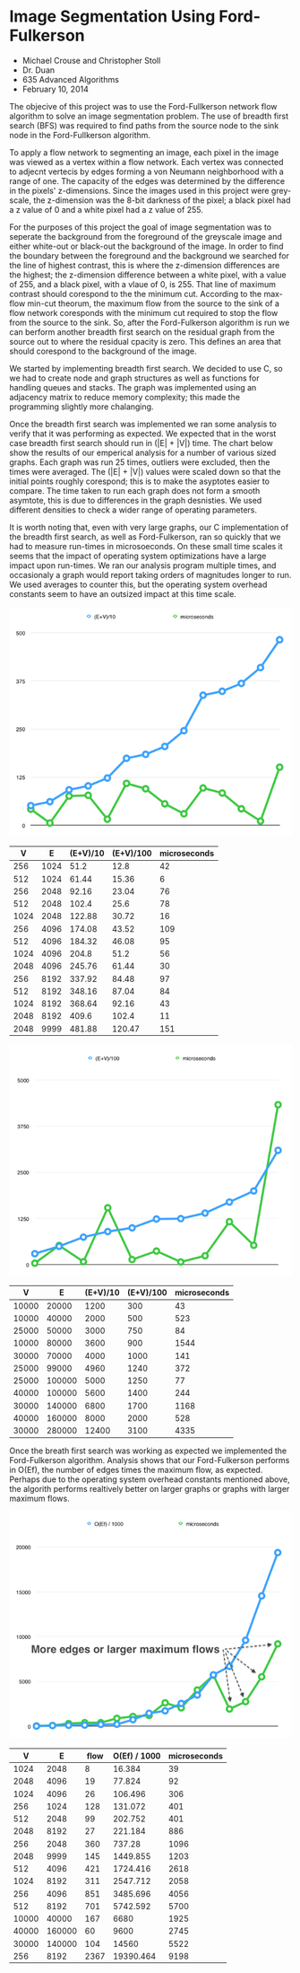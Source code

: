 # Image Segmentation Using Ford-Fulkerson
- Michael Crouse and Christopher Stoll
- Dr. Duan
- 635 Advanced Algorithms
- February 10, 2014

The objecive of this project was to use the Ford-Fullkerson network flow algorithm to solve an image segmentation problem. The use of breadth first search (BFS) was required to find paths from the source node to the sink node in the Ford-Fullkerson algorithm.

To apply a flow network to segmenting an image, each pixel in the image was viewed as a vertex within a flow network. Each vertex was connected to adjecnt vertecis by edges forming a von Neumann neighborhood with a range of one. The capacity of the edges was determined by the difference in the pixels' z-dimensions. Since the images used in this project were grey-scale, the z-dimension was the 8-bit darkness of the pixel; a black pixel had a z value of 0 and a white pixel had a z value of 255.

For the purposes of this project the goal of image segmentation was to seperate the background from the foreground of the greyscale image and either white-out or black-out the background of the image. In order to find the boundary between the foreground and the background we searched for the line of highest contrast, this is where the z-dimension differences are the highest; the z-dimension difference between a white pixel, with a value of 255, and a black pixel, with a vlaue of 0, is 255. That line of maximum contrast should corespond to the the minimum cut. According to the max-flow min-cut theorum, the maximum flow from the source to the sink of a flow network coresponds with the minimum cut required to stop the flow from the source to the sink. So, after the Ford-Fulkerson algorithm is run we can berform another breadth first search on the residual graph from the source out to where the residual cpacity is zero. This defines an area that should corespond to the background of the image.

We started by implementing breadth first search. We decided to use C, so we had to create node and graph structures as well as functions for handling queues and stacks. The graph was implemented using an adjacency matrix to reduce memory complexity; this made the programming slightly more chalanging.

Once the breadth first search was implemented we ran some analysis to verify that it was performing as expected. We expected that in the worst case breadth first search should run in (|E| + |V|) time. The chart below show the results of our emperical analysis for a number of various sized graphs. Each graph was run 25 times, outliers were excluded, then the times were averaged. The (|E| + |V|) values were scaled down so that the initial points roughly corespond; this is to make the asyptotes easier to compare. The time taken to run each graph does not form a smooth asymtote, this is due to differences in the graph desnisties. We used different densities to check a wider range of operating parameters.

It is worth noting that, even with very large graphs, our C implementation of the breadth first search, as well as Ford-Fulkerson, ran so quickly that we had to measure run-times in microsoeconds. On these small time scales it seems that the impact of operating system optimizations have a large impact upon run-times. We ran our analysis program multiple times, and occasionaly a graph would report taking orders of magnitudes longer to run. We used averages to counter this, but the operating system overhead constants seem to have an outsized impact at this time scale.

![Performance Graph A](./code/analysis/BreadthFirstSearch-small.png)

| V | E | (E+V)/10 | (E+V)/100 | microseconds |
|---|---|----------|-----------|--------------|
| 256 | 1024 | 51.2 | 12.8 | 42 |
| 512 | 1024 | 61.44 | 15.36 | 6 |
| 256 | 2048 | 92.16 | 23.04 | 76 |
| 512 | 2048 | 102.4 | 25.6 | 78 |
| 1024 | 2048 | 122.88 | 30.72 | 16 |
| 256 | 4096 | 174.08 | 43.52 | 109 |
| 512 | 4096 | 184.32 | 46.08 | 95 |
| 1024 | 4096 | 204.8 | 51.2 | 56 |
| 2048 | 4096 | 245.76 | 61.44 | 30 |
| 256 | 8192 | 337.92 | 84.48 | 97 |
| 512 | 8192 | 348.16 | 87.04 | 84 |
| 1024 | 8192 | 368.64 | 92.16 | 43 |
| 2048 | 8192 | 409.6 | 102.4 | 11 |
| 2048 | 9999 | 481.88 | 120.47 | 151 |

![Performance Graph B](./code/analysis/BreadthFirstSearch-large.png)

| V | E | (E+V)/10 | (E+V)/100 | microseconds |
|---|---|----------|-----------|--------------|
| 10000 | 20000 | 1200 | 300 | 43 |
| 10000 | 40000 | 2000 | 500 | 523 |
| 25000 | 50000 | 3000 | 750 | 84 |
| 10000 | 80000 | 3600 | 900 | 1544 |
| 30000 | 70000 | 4000 | 1000 | 141 |
| 25000 | 99000 | 4960 | 1240 | 372 |
| 25000 | 100000 | 5000 | 1250 | 77 |
| 40000 | 100000 | 5600 | 1400 | 244 |
| 30000 | 140000 | 6800 | 1700 | 1168 |
| 40000 | 160000 | 8000 | 2000 | 528 |
| 30000 | 280000 | 12400 | 3100 | 4335 |

Once the breath first search was working as expected we implemented the Ford-Fulkerson algorithm. Analysis shows that our Ford-Fulkerson performs in O(Ef), the number of edges times the maximum flow, as expected. Perhaps due to the operating system overhead constants mentioned above, the algorith performs realtively better on larger graphs or graphs with larger maximum flows.

![Performance Graph B](./code/analysis/Ford-Fulkerson.png)

| V | E | flow | O(Ef) / 1000 | microseconds |
|---|---|------|--------------|--------------|
| 1024 | 2048 | 8 | 16.384 | 39 |
| 2048 | 4096 | 19 | 77.824 | 92 |
| 1024 | 4096 | 26 | 106.496 | 306 |
| 256 | 1024 | 128 | 131.072 | 401 |
| 512 | 2048 | 99 | 202.752 | 401 |
| 2048 | 8192 | 27 | 221.184 | 886 |
| 256 | 2048 | 360 | 737.28 | 1096 |
| 2048 | 9999 | 145 | 1449.855 | 1203 |
| 512 | 4096 | 421 | 1724.416 | 2618 |
| 1024 | 8192 | 311 | 2547.712 | 2058 |
| 256 | 4096 | 851 | 3485.696 | 4056 |
| 512 | 8192 | 701 | 5742.592 | 5700 |
| 10000 | 40000 | 167 | 6680 | 1925 |
| 40000 | 160000 | 60 | 9600 | 2745 |
| 30000 | 140000 | 104 | 14560 | 5522 |
| 256 | 8192 | 2367 | 19390.464 | 9198 |